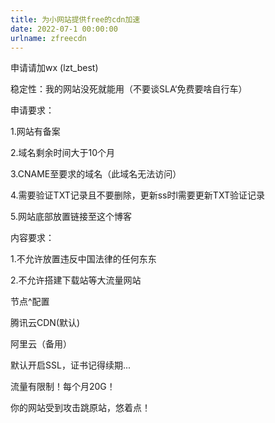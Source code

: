 ```yaml
---
title: 为小网站提供free的cdn加速
date: 2022-07-1 00:00:00
urlname: zfreecdn
---
```


申请请加wx (lzt_best)

稳定性：我的网站没死就能用（不要谈SLA‘免费要啥自行车）

申请要求：

1.网站有备案 

2.域名剩余时间大于10个月

3.CNAME至要求的域名（此域名无法访问）

4.需要验证TXT记录且不要删除，更新ss时l需要更新TXT验证记录

5.网站底部放置链接至这个博客

内容要求：

1.不允许放置违反中国法律的任何东东

2.不允许搭建下载站等大流量网站

节点^配置

腾讯云CDN(默认)

阿里云（备用）

默认开启SSL，证书记得续期...

流量有限制！每个月20G！

你的网站受到攻击跳原站，悠着点！
